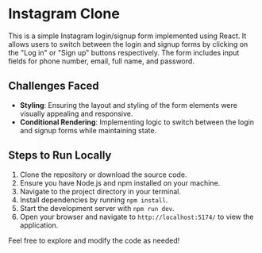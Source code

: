 # Instagram Clone

This is a simple Instagram login/signup form implemented using React. It allows users to switch between the login and signup forms by clicking on the "Log in" or "Sign up" buttons respectively. The form includes input fields for phone number, email, full name, and password.

## Challenges Faced
- **Styling**: Ensuring the layout and styling of the form elements were visually appealing and responsive.
- **Conditional Rendering**: Implementing logic to switch between the login and signup forms while maintaining state.

## Steps to Run Locally
1. Clone the repository or download the source code.
2. Ensure you have Node.js and npm installed on your machine.
3. Navigate to the project directory in your terminal.
4. Install dependencies by running `npm install`.
5. Start the development server with `npm run dev`.
6. Open your browser and navigate to `http://localhost:5174/` to view the application.

Feel free to explore and modify the code as needed!
